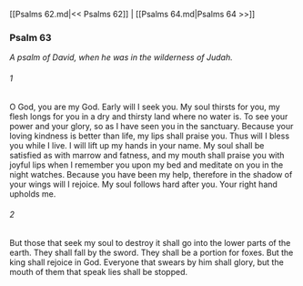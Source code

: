[[Psalms 62.md|<< Psalms 62]]  |  [[Psalms 64.md|Psalms 64 >>]]

### Psalm 63

*A psalm of David, when he was in the wilderness of Judah.*

###### 1
O God, you are my God. Early will I seek you. My soul thirsts for you, my flesh longs for you in a dry and thirsty land where no water is. To see your power and your glory, so as I have seen you in the sanctuary. Because your loving kindness is better than life, my lips shall praise you. Thus will I bless you while I live. I will lift up my hands in your name. My soul shall be satisfied as with marrow and fatness, and my mouth shall praise you with joyful lips when I remember you upon my bed and meditate on you in the night watches. Because you have been my help, therefore in the shadow of your wings will I rejoice. My soul follows hard after you. Your right hand upholds me.

###### 2
But those that seek my soul to destroy it shall go into the lower parts of the earth. They shall fall by the sword. They shall be a portion for foxes. But the king shall rejoice in God. Everyone that swears by him shall glory, but the mouth of them that speak lies shall be stopped.